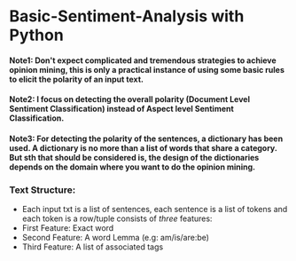 # Basic-Sentiment-Analysis with Python
#### Note1: Don't expect complicated and tremendous strategies to achieve opinion mining, this is only a practical instance of using some basic rules to elicit the polarity of an input text.
#### Note2: I focus on detecting the overall polarity (Document Level Sentiment Classification) instead of Aspect level Sentiment Classification.
#### Note3: For detecting the polarity of the sentences, a dictionary has been used. A dictionary is no more than a list of words that share a category. But sth that should be considered is, the design of the dictionaries depends on the domain where you want to do the opinion mining.
### Text Structure:
*   Each input txt is a list of sentences, each sentence is a list of tokens and each token is a row/tuple consists of <i>three</i> features:
   *   First Feature: Exact word
   *   Second Feature: A word Lemma (e.g: am/is/are:be)
   *   Third Feature: A list of associated tags
